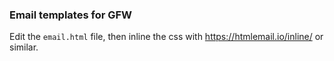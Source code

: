 ### Email templates for GFW

Edit the `email.html` file, then inline the css with <https://htmlemail.io/inline/> or similar.
